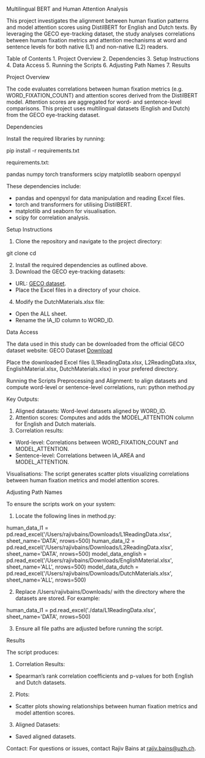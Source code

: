 Multilingual BERT and Human Attention Analysis

This project investigates the alignment between human fixation patterns and model attention scores using DistilBERT for English and Dutch texts. By leveraging the GECO eye-tracking dataset, the study analyses correlations between human fixation metrics and attention mechanisms at word and sentence levels for both native (L1) and non-native (L2) readers.

Table of Contents
	1.	Project Overview
	2.	Dependencies
	3.	Setup Instructions
	4.	Data Access
	5.	Running the Scripts
	6.	Adjusting Path Names
	7.	Results

Project Overview

The code evaluates correlations between human fixation metrics (e.g. WORD_FIXATION_COUNT) and attention scores derived from the DistilBERT model. Attention scores are aggregated for word- and sentence-level comparisons. This project uses multilingual datasets (English and Dutch) from the GECO eye-tracking dataset.

Dependencies

Install the required libraries by running:

pip install -r requirements.txt

requirements.txt:

pandas
numpy
torch
transformers
scipy
matplotlib
seaborn
openpyxl

These dependencies include:
- pandas and openpyxl for data manipulation and reading Excel files.
- torch and transformers for utilising DistilBERT.
- matplotlib and seaborn for visualisation.
- scipy for correlation analysis.

Setup Instructions
1.	Clone the repository and navigate to the project directory:

git clone <repository-url>
cd <repository-directory>


2.	Install the required dependencies as outlined above.
3.	Download the GECO eye-tracking datasets:
- URL: [GECO dataset](https://expsy.ugent.be/downloads/geco/).
- Place the Excel files in a directory of your choice.
4.	Modify the DutchMaterials.xlsx file:
- Open the ALL sheet.
- Rename the IA_ID column to WORD_ID.

Data Access

The data used in this study can be downloaded from the official GECO dataset website:
GECO Dataset [Download](https://expsy.ugent.be/downloads/geco/)

Place the downloaded Excel files (L1ReadingData.xlsx, L2ReadingData.xlsx, EnglishMaterial.xlsx, DutchMaterials.xlsx) in your prefered directory.

Running the Scripts
Preprocessing and Alignment: to align datasets and compute word-level or sentence-level correlations, run: python method.py

Key Outputs:
1.	Aligned datasets: Word-level datasets aligned by WORD_ID.
2.	Attention scores: Computes and adds the MODEL_ATTENTION column for English and Dutch materials.
3.	Correlation results:
- Word-level: Correlations between WORD_FIXATION_COUNT and MODEL_ATTENTION.
- Sentence-level: Correlations between IA_AREA and MODEL_ATTENTION.

Visualisations: The script generates scatter plots visualizing correlations between human fixation metrics and model attention scores.

Adjusting Path Names

To ensure the scripts work on your system:
1.	Locate the following lines in method.py:

human_data_l1 = pd.read_excel('/Users/rajivbains/Downloads/L1ReadingData.xlsx', sheet_name='DATA', nrows=500)
human_data_l2 = pd.read_excel('/Users/rajivbains/Downloads/L2ReadingData.xlsx', sheet_name='DATA', nrows=500)
model_data_english = pd.read_excel('/Users/rajivbains/Downloads/EnglishMaterial.xlsx', sheet_name='ALL', nrows=500)
model_data_dutch = pd.read_excel('/Users/rajivbains/Downloads/DutchMaterials.xlsx', sheet_name='ALL', nrows=500)

2.	Replace /Users/rajivbains/Downloads/ with the directory where the datasets are stored. For example:

human_data_l1 = pd.read_excel('./data/L1ReadingData.xlsx', sheet_name='DATA', nrows=500)

3.	Ensure all file paths are adjusted before running the script.

Results

The script produces:
1.	Correlation Results:
- Spearman’s rank correlation coefficients and p-values for both English and Dutch datasets.
2.	Plots:
- Scatter plots showing relationships between human fixation metrics and model attention scores.
3.	Aligned Datasets:
- Saved aligned datasets.

Contact:
For questions or issues, contact Rajiv Bains at rajiv.bains@uzh.ch.
